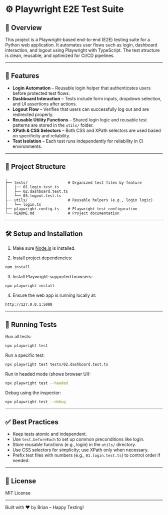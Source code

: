 
# ⚙️ Playwright E2E Test Suite

## 📝 Overview

This project is a Playwright-based end-to-end (E2E) testing suite for a Python web application. It automates user flows such as login, dashboard interaction, and logout using Playwright with TypeScript. The test structure is clean, reusable, and optimized for CI/CD pipelines.

---

## 🚀 Features

- **Login Automation** – Reusable login helper that authenticates users before protected test flows.  
- **Dashboard Interaction** – Tests include form inputs, dropdown selection, and UI assertions after actions.  
- **Logout Flow** – Verifies that users can successfully log out and are redirected properly.  
- **Reusable Utility Functions** – Shared login logic and reusable test patterns are stored in the `utils/` folder.  
- **XPath & CSS Selectors** – Both CSS and XPath selectors are used based on specificity and reliability.  
- **Test Isolation** – Each test runs independently for reliability in CI environments.

---

## 📁 Project Structure

```
.
├── tests/                  # Organized test files by feature
│   ├── 01.login.test.ts
│   ├── 02.dashboard.test.ts
│   └── 03.logout.test.ts
├── utils/                  # Reusable helpers (e.g., login logic)
│   └── login.ts
├── playwright.config.ts    # Playwright test configuration
└── README.md               # Project documentation
```

---

## 🛠️ Setup and Installation

1. Make sure [Node.js](https://nodejs.org/) is installed.

2. Install project dependencies:

```bash
npm install
```

3. Install Playwright-supported browsers:

```bash
npx playwright install
```

4. Ensure the web app is running locally at:

```
http://127.0.0.1:5000
```

---

## 🧪 Running Tests

Run all tests:

```bash
npx playwright test
```

Run a specific test:

```bash
npx playwright test tests/02.dashboard.test.ts
```

Run in headed mode (shows browser UI):

```bash
npx playwright test --headed
```

Debug using the inspector:

```bash
npx playwright test --debug
```

---

## ✅ Best Practices

- Keep tests atomic and independent.  
- Use `test.beforeEach` to set up common preconditions like login.  
- Store reusable functions (e.g., login) in the `utils/` directory.  
- Use CSS selectors for simplicity; use XPath only when necessary.  
- Prefix test files with numbers (e.g., `01.login.test.ts`) to control order if needed.

---

## 📄 License

MIT License

---

Built with ❤️ by Brian – Happy Testing!
